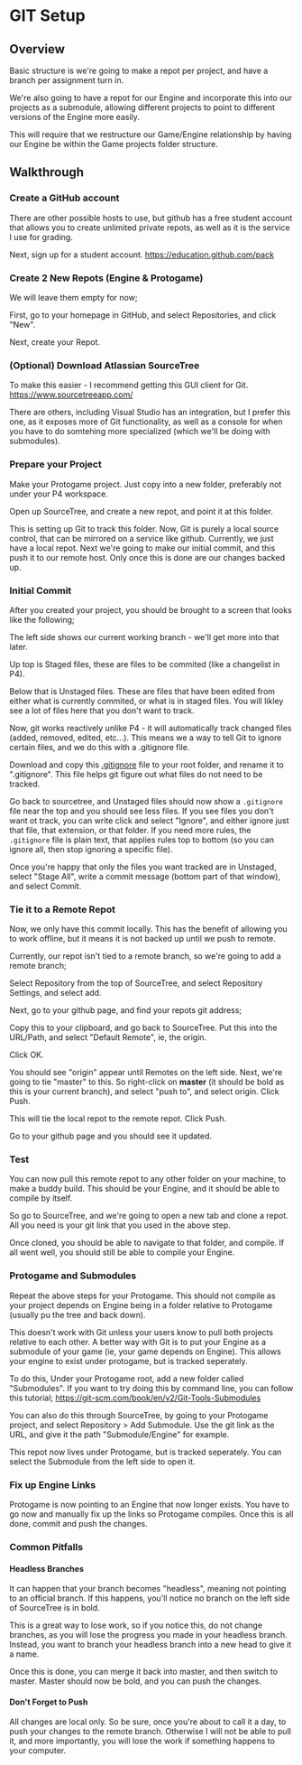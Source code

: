 GIT Setup
======

## Overview
Basic structure is we're going to make a repot per project, and have a branch per assignment turn in. 

We're also going to have a repot for our Engine and incorporate this into our projects as a submodule, allowing different projects to point to different versions of the Engine more easily.  

This will require that we restructure our Game/Engine relationship by having our Engine be within the Game projects folder structure.  

## Walkthrough

### Create a GitHub account
There are other possible hosts to use, but github has a free student account that allows you to create unlimited private repots, as well as it is the service I use for grading.

Next, sign up for a student account.
https://education.github.com/pack


### Create 2 New Repots (Engine & Protogame)
We will leave them empty for now; 

First, go to your homepage in GitHub, and select Repositories, and click "New".

Next, create your Repot. 


### (Optional) Download Atlassian SourceTree
To make this easier - I recommend getting this GUI client for Git.
https://www.sourcetreeapp.com/

There are others, including Visual Studio has an integration, but I prefer this one, as it exposes more of Git functionality, as well as a console for when you have to do somtehing more specialized (which we'll be doing with submodules).


### Prepare your Project
Make your Protogame project.  Just copy into a new folder, preferably not under your P4 workspace.  

Open up SourceTree, and create a new repot, and point it at this folder.

This is setting up Git to track this folder.  Now, Git is purely a local source control, that can be mirrored on a service like github.  Currently, we just have a local repot.  Next we're going to make our initial commit, and this push it to our remote host.  Only once this is done are our changes backed up. 

### Initial Commit
After you created your project, you should be brought to a screen that looks like the following; 

The left side shows our current working branch - we'll get more into that later. 

Up top is Staged files, these are files to be commited (like a changelist in P4). 

Below that is Unstaged files.  These are files that have been edited from either what is currently commited, or what is in staged files.  You will likley see a lot of files here that you don't want to track.    

Now, git works reactively unlike P4 - it will automatically track changed files (added, removed, edited, etc...).  This means we a way to tell Git to ignore certain files, and we do this with a .gitignore file. 

Download and copy this [.gitignore](gitignore_example.txt) file to your root folder, and rename it to ".gitignore".  This file helps git figure out what files do not need to be tracked.  

Go back to sourcetree, and Unstaged files should now show a `.gitignore` file near the top and you should see less files.  If you see files you don't want ot track, you can write click and select "Ignore", and either ignore just that file, that extension, or that folder.  If you need more rules, the `.gitignore` file is plain text, that applies rules top to bottom (so you can ignore all, then stop ignoring a specific file). 

Once you're happy that only the files you want tracked are in Unstaged, select "Stage All", write a commit message (bottom part of that window), and select Commit.  


### Tie it to a Remote Repot
Now, we only have this commit locally.  This has the benefit of allowing you to work offline, but it means it is not backed up until we push to remote.  

Currently, our repot isn't tied to a remote branch, so we're going to add a remote branch; 

Select Repository from the top of SourceTree, and select Repository Settings, and select add. 

Next, go to your github page, and find your repots git address;

Copy this to your clipboard, and go back to SourceTree.  Put this into the URL/Path, and select "Default Remote", ie, the origin. 

Click OK. 

You should see "origin" appear until Remotes on the left side.  Next, we're going to tie "master" to this.  So right-click on **master** (it should be bold as this is your current branch), and select "push to", and select origin. Click Push. 

This will tie the local repot to the remote repot.  Click Push.  

Go to your github page and you should see it updated.


### Test
You can now pull this remote repot to any other folder on your machine, to make a buddy build.  This should be your Engine, and it should be able to compile by itself.  

So go to SourceTree, and we're going to open a new tab and clone a repot.  All you need is your git link that you used in the above step.  

Once cloned, you should be able to navigate to that folder, and compile.  If all went well, you should still be able to compile your Engine. 


### Protogame and Submodules
Repeat the above steps for your Protogame.  This should not compile as your project depends on Engine being in a folder relative to Protogame (usually pu the tree and back down). 

This doesn't work with Git unless your users know to pull both projects relative to each other.  A better way with Git is to put your Engine as a submodule of your game (ie, your game depends on Engine).  This allows your engine to exist under protogame, but is tracked seperately.

To do this, Under your Protogame root, add a new folder called "Submodules". If you want to try doing this by command line, you can follow this tutorial;
https://git-scm.com/book/en/v2/Git-Tools-Submodules

You can also do this through SourceTree, by going to your Protogame project, and select Repository > Add Submodule.  Use the git link as the URL, and give it the path "Submodule/Engine" for example.  

This repot now lives under Protogame, but is tracked seperately.  You can select the Submodule from the left side to open it.  


### Fix up Engine Links
Protogame is now pointing to an Engine that now longer exists.  You have to go now and manually fix up the links so Protogame compiles.  Once this is all done, commit and push the changes.  


### Common Pitfalls
#### Headless Branches
It can happen that your branch becomes "headless", meaning not pointing to an official branch.  If this happens, you'll notice no branch on the left side of SourceTree is in bold.

This is a great way to lose work, so if you notice this, do not change branches, as you will lose the progress you made in your headless branch.  Instead, you want to branch your headless branch into a new head to give it a name.  

Once this is done, you can merge it back into master, and then switch to master.  Master should now be bold, and you can push the changes.

#### Don't Forget to Push
All changes are local only.  So be sure, once you're about to call it a day, to push your changes to the remote branch.  Otherwise I will not be able to pull it, and more importantly, you will lose the work if something happens to your computer.   







